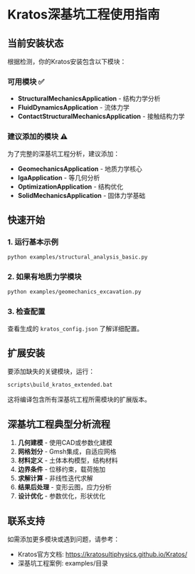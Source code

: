 # Kratos深基坑工程使用指南

## 当前安装状态

根据检测，你的Kratos安装包含以下模块：

### 可用模块 ✅
- **StructuralMechanicsApplication** - 结构力学分析
- **FluidDynamicsApplication** - 流体力学 
- **ContactStructuralMechanicsApplication** - 接触结构力学

### 建议添加的模块 ⚠️
为了完整的深基坑工程分析，建议添加：
- **GeomechanicsApplication** - 地质力学核心
- **IgaApplication** - 等几何分析
- **OptimizationApplication** - 结构优化
- **SolidMechanicsApplication** - 固体力学基础

## 快速开始

### 1. 运行基本示例
```bash
python examples/structural_analysis_basic.py
```

### 2. 如果有地质力学模块
```bash  
python examples/geomechanics_excavation.py
```

### 3. 检查配置
查看生成的 `kratos_config.json` 了解详细配置。

## 扩展安装

要添加缺失的关键模块，运行：
```bash
scripts\build_kratos_extended.bat
```

这将编译包含所有深基坑工程所需模块的扩展版本。

## 深基坑工程典型分析流程

1. **几何建模** - 使用CAD或参数化建模
2. **网格划分** - Gmsh集成，自适应网格
3. **材料定义** - 土体本构模型，结构材料
4. **边界条件** - 位移约束，载荷施加  
5. **求解计算** - 非线性迭代求解
6. **结果后处理** - 变形云图，应力分析
7. **设计优化** - 参数优化，形状优化

## 联系支持

如需添加更多模块或遇到问题，请参考：
- Kratos官方文档: https://kratosultiphysics.github.io/Kratos/
- 深基坑工程案例: examples/目录
